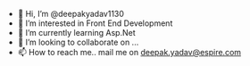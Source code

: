 - 👋 Hi, I’m @deepakyadav1130
- 👀 I’m interested in Front End Development
- 🌱 I’m currently learning Asp.Net
- 💞️ I’m looking to collaborate on ...
- 📫 How to reach me.. mail me on deepak.yadav@espire.com

<!---
deepakyadav1130/deepakyadav1130 is a ✨ special ✨ repository because its `README.md` (this file) appears on your GitHub profile.
You can click the Preview link to take a look at your changes.
--->
